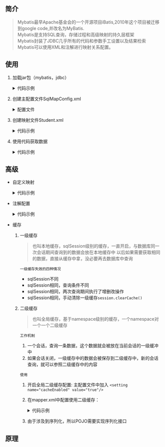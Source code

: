 ## 简介
> Mybatis最早Apache基金会的一个开源项目iBatis,2010年这个项目被迁移到google code,并改名为MyBatis.<br>
> Mybatis是支持SQL查询，存储过程和高级映射的持久层框架<br>
> Mybatis封装了JDBC几乎所有的代码和参数手工设置以及结果检索<br>
> Mybatis可以使用XML和注解进行映射关系配置。

## 使用
1. 加载jar包（mybatis，jdbc）
    <details><summary>代码示例</summary>

    ```xml
    <dependency>
        <groupId>org.mybatis</groupId>
        <artifactId>mybatis</artifactId>
        <version>3.5.5</version>
    </dependency>
   
    <dependency>
        <groupId>mysql</groupId>
        <artifactId>mysql-connector-java</artifactId>
        <version>5.1.30</version>
    </dependency>
    ```
    </details>

2. 创建主配置文件SqlMapConfig.xml
    <details><summary>配置文件</summary>

    ```xml
    <?xml version="1.0" encoding="UTF-8" ?>
    <!DOCTYPE configuration PUBLIC "-//mybatis.org//DTD Config 3.0//EN" "http://mybatis.org/dtd/mybatis-3-config.dtd">

    <configuration>
        <properties resource="_framework/mybatis/config/jdbc.properties" />
        <settings>
            <!-- 打印查询语句 -->
            <setting name="logImpl" value="STDOUT_LOGGING" />
        </settings>
        <environments default="development">
            <environment id="development">
                <transactionManager type="JDBC"/>
                <dataSource type="POOLED">
                    <property name="driver" value="${driver}"/>
                    <property name="url" value="${url}"/>
                    <property name="username" value="${username}"/>
                    <property name="password" value="${password}"/>
                </dataSource>
            </environment>
        </environments>

        <!-- _12302_2022/5/3_< https://mybatis.net.cn/configuration.html#mappers > -->
        <mappers>
            <!--<mapper resource="sqlMapper/Student.xml"/>-->
            <!--<mapper class="_framework.mybatis.mapper.StudentMapper" />-->
            <!--<package name="_framework.mybatis.mapper"/>-->
            <mapper resource="_framework/mybatis/mapper/Student.xml"/>
        </mappers>
    </configuration>
    ```
    </details>

3. 创建映射文件Student.xml
    <details><summary>代码示例</summary>

    ```xml
    <?xml version="1.0" encoding="UTF-8"?>
    <!DOCTYPE mapper PUBLIC "-//mybatis.org//DTD Mapper 3.0//EN"
            "http://mybatis.org/dtd/mybatis-3-mapper.dtd">
    <mapper namespace="_framework.mybatis.mapper.StudentMapper">

        <resultMap id="BaseResultMap" type="_framework.mybatis.bean.Student" >
            <result column="name" property="name" />
            <result column="email" property="email" />
            <result column="age" property="age" />
            <result column="is_young" property="young" />
        </resultMap>

        <sql id="Base_Column_List"> `name`,`email`,`age`,`is_young` </sql>

        <select id="selectByName" parameterType="java.lang.String" resultMap="BaseResultMap">
            select * from student where name = #{name}
        </select>

    </mapper>
    ```
    </details>

4. 使用代码获取数据
    <details><summary>代码示例</summary>

    ```java
    @Test
    public void test(){
        try(InputStream resource = Resources.getResourceAsStream("_framework/mybatis/config/sqlMappersConfig.xml")){
            SqlSessionFactory sqlSessionFactory =  new SqlSessionFactoryBuilder().build(resource);
            SqlSession sqlSession = sqlSessionFactory.openSession();
            //List<Student> students = sqlSession.selectList("selectByName","王", new RowBounds(2,4));
            StudentMapper userMapper = sqlSession.getMapper(StudentMapper.class);
            List<Student> students = userMapper.selectByName("王");

            for (Student student : students) {
                System.out.println(student);
            }
            sqlSession.close();
        }catch (Exception e) { e.printStackTrace();}
    }
    ```
    </details>

## 高级
* 自定义映射
    <details><summary>代码示例</summary>

    ```xml
    <resultMap id="BaseResultMap" type="_framework.mybatis.bean.Student" >
        <!-- 相同的可以不用定义 --> 
        <result column="is_young" property="young" />
    </resultMap>
    ```
    </details>

* 注解配置
    <details><summary>代码示例</summary>

    ```xml
    // 主配置文件SqlMapConfig.xml中的修改
    <mapper class="_framework.mybatis.mapper.StudentMapper" />
    
    // StudentMapper中需要再接口方法上加上注解映射
    @Select("select * from student where name like '%${name}%'")
    List<Student> findAllStudent(String name);
    ```
    </details>

* 缓存
    1. 一级缓存
        > 也叫本地缓存，sqlSession级别的缓存，一直开启，与数据库同一次会话期间查询到的数据会放在本地缓存中
        > 以后如果需要获取相同的数据，直接从缓存中拿，没必要再去数据库中查询

        `一级缓存失效的四种情况`
        - sqlSession不同
        - sqlSession相同，查询条件不同
        - sqlSession相同，两次查询期间执行了增删改操作
        - sqlSession相同，手动清除一级缓存`session.clearCache()`
        
    2. 二级缓存
        > 也叫全局缓存，基于namespace级别的缓存，一个namespace对一个一个二级缓存

        `工作机制`

        1. 一个会话，查询一条数据，这个数据就会被放在当前会话的一级缓冲中
        2. 如果会话关闭，一级缓存中的数据会被保存到二级缓存中，新的会话查询，就可以参照二级缓存中的内容

        `使用`

        1. 开启全局二级缓存配置: 主配置文件中加入 `<setting name="cacheEnabled" value="true"/>`
        2. 在mapper.xml中配置使用二级缓存：
            <details><summary>代码示例</summary>

            ```xml
            <mapper namespace="_framework.mybatis.mapper.StudentMapper">
                <cache eviction="" flushInterval="" readOnly="" size="" type=""></cache>
                <!--
                eviction : 缓存的回收策略：
                    LRU： 最近最少使用，移除最长时间不被使用的对象
                    FIFO：先进先出，按照对象进入缓存的顺序来移除
                    SOFT：软引用，移除基于垃圾回收状态和软引用规则的对象
                    WEAK：弱引用，更积极的移除基于垃圾回收器状态和弱引用规则的对象
                flushInterval: 缓存刷新间隔
                readOnly: 是否只读：
                    true: mybatis认为所有从缓存中获取数据的操作都是只读的，不会修改数据。
                          为了加快获取速度，会直接将缓存中的引用交给用户，不安全，速度快。
                    false: mybatis会觉得数据可能会修改
                          利用反序列化&序列化的技术将数据克隆一份给用户，安全，速度慢。
                size：缓存存放多少元素
                type：指定自定义缓存的全类名
                -->
            </mapper>
            ```
            </details>
        3. 由于涉及到序列化，所以POJO需要实现序列化接口

## 原理